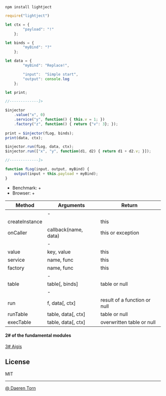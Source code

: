 `npm install lightject`


```js
require("lightject")

let ctx = {
        "payload": "!"
    };

let binds = {
        "myBind": "?"
    };

let data = {
        "myBind": "Replace!",

        "input":  "Simple start",
        "output": console.log
    };

let print;

//-------------]>

$injector
    .value("x", 0)
    .service("y", function() { this.v = 1; })
    .factory("z", function() { return {"v": 3}; });
    
print = $injector(fLog, binds);
print(data, ctx);

$injector.run(fLog, data, ctx);
$injector.run(["x", "y", function(d1, d2) { return d1 + d2.v; }]);

//-------------]>

function fLog(input, output, myBind) {
    output(input + this.payload + myBind);
}
```

* Benchmark: +
* Browser: +


| Method          | Arguments               | Return                           |
|-----------------|-------------------------|----------------------------------|
|                 | -                       |                                  |
| createInstance  |                         | this                             |
| onCaller        | callback(name, data)    | this or exception                |
|                 | -                       |                                  |
| value           | key, value              | this                             |
| service         | name, func              | this                             |
| factory         | name, func              | this                             |
|                 | -                       |                                  |
| table           | table[, binds]          | table or null                    |
|                 | -                       |                                  |
| run             | f, data[, ctx]          | result of a function or null     |
| runTable        | table, data[, ctx]      | table or null                    |
| execTable       | table, data[, ctx]      | overwritten table or null        |


#### 2# of the fundamental modules
[3# Aigis][2]

## License

MIT

----------------------------------
[@ Daeren Torn][1]


[1]: http://666.io
[2]: https://www.npmjs.com/package/aigis
